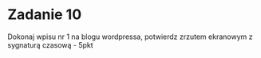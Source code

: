 # Zadanie 10
Dokonaj wpisu nr 1 na blogu wordpressa, potwierdz zrzutem ekranowym z sygnaturą czasową - 5pkt
